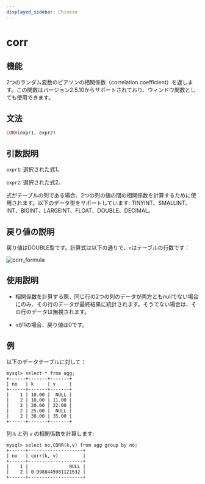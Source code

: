 ```yaml
---
displayed_sidebar: Chinese
---
```


# corr

## 機能

2つのランダム変数のピアソンの相関係数（correlation coefficient）を返します。この関数はバージョン2.5.10からサポートされており、ウィンドウ関数としても使用できます。

## 文法

```Haskell
CORR(expr1, expr2)
```

## 引数説明

`expr1`: 選択された式1。

`expr2`: 選択された式2。

式がテーブルの列である場合、2つの列の値の間の相関係数を計算するために使用されます。以下のデータ型をサポートしています: TINYINT、SMALLINT、INT、BIGINT、LARGEINT、FLOAT、DOUBLE、DECIMAL。

## 戻り値の説明

戻り値はDOUBLE型です。計算式は以下の通りで、`n`はテーブルの行数です：

![corr_formula](../../../assets/corr_formula.png)

<!--$$
\frac{\sum_{i=1}^{n}((x_i - \bar{x})(y_i - \bar{y}))}{\sqrt{\sum_{i=1}^{n}((x_i - \bar{x})^2) \cdot \sum_{i=1}^{n}((y_i - \bar{y})^2)}}
$$ -->

## 使用説明

* 相関係数を計算する際、同じ行の2つの列のデータが両方ともnullでない場合にのみ、その行のデータが最終結果に統計されます。そうでない場合は、その行のデータは無視されます。

* `n`が1の場合、戻り値は0です。

## 例

以下のデータテーブルに対して：

```plaintext
mysql> select * from agg;
+------+-------+-------+
| no   | k     | v     |
+------+-------+-------+
|    1 | 10.00 |  NULL |
|    2 | 10.00 | 11.00 |
|    2 | 20.00 | 22.00 |
|    2 | 25.00 |  NULL |
|    2 | 30.00 | 35.00 |
+------+-------+-------+
```

列 `k` と列 `v` の相関係数を計算します:

```plaintext
mysql> select no,CORR(k,v) from agg group by no;
+------+--------------------+
| no   | corr(k, v)         |
+------+--------------------+
|    1 |               NULL |
|    2 | 0.9988445981121532 |
+------+--------------------+
```
